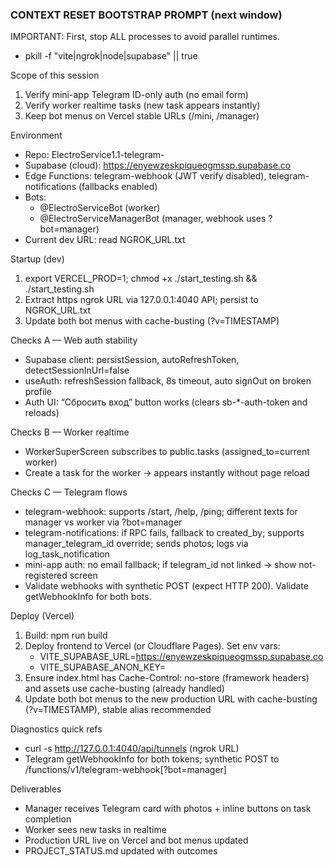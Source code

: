 ### CONTEXT RESET BOOTSTRAP PROMPT (next window)

IMPORTANT: First, stop ALL processes to avoid parallel runtimes.
- pkill -f "vite\|ngrok\|node\|supabase" || true

Scope of this session
1) Verify mini-app Telegram ID-only auth (no email form)
2) Verify worker realtime tasks (new task appears instantly)
3) Keep bot menus on Vercel stable URLs (/mini, /manager)

Environment
- Repo: ElectroService1.1-telegram-
- Supabase (cloud): https://enyewzeskpiqueogmssp.supabase.co
- Edge Functions: telegram-webhook (JWT verify disabled), telegram-notifications (fallbacks enabled)
- Bots:
  - @ElectroServiceBot (worker)
  - @ElectroServiceManagerBot (manager, webhook uses ?bot=manager)
- Current dev URL: read NGROK_URL.txt

Startup (dev)
1) export VERCEL_PROD=1; chmod +x ./start_testing.sh && ./start_testing.sh
2) Extract https ngrok URL via 127.0.0.1:4040 API; persist to NGROK_URL.txt
3) Update both bot menus with cache-busting (?v=TIMESTAMP)

Checks A — Web auth stability
- Supabase client: persistSession, autoRefreshToken, detectSessionInUrl=false
- useAuth: refreshSession fallback, 8s timeout, auto signOut on broken profile
- Auth UI: “Сбросить вход” button works (clears sb-*-auth-token and reloads)

Checks B — Worker realtime
- WorkerSuperScreen subscribes to public.tasks (assigned_to=current worker)
- Create a task for the worker → appears instantly without page reload

Checks C — Telegram flows
- telegram-webhook: supports /start, /help, /ping; different texts for manager vs worker via ?bot=manager
- telegram-notifications: if RPC fails, fallback to created_by; supports manager_telegram_id override; sends photos; logs via log_task_notification
- mini-app auth: no email fallback; if telegram_id not linked → show not-registered screen
- Validate webhooks with synthetic POST (expect HTTP 200). Validate getWebhookInfo for both bots.

Deploy (Vercel)
1) Build: npm run build
2) Deploy frontend to Vercel (or Cloudflare Pages). Set env vars:
   - VITE_SUPABASE_URL=https://enyewzeskpiqueogmssp.supabase.co
   - VITE_SUPABASE_ANON_KEY=<anon key>
3) Ensure index.html has Cache-Control: no-store (framework headers) and assets use cache-busting (already handled)
4) Update both bot menus to the new production URL with cache-busting (?v=TIMESTAMP), stable alias recommended

Diagnostics quick refs
- curl -s http://127.0.0.1:4040/api/tunnels (ngrok URL)
- Telegram getWebhookInfo for both tokens; synthetic POST to /functions/v1/telegram-webhook[?bot=manager]

Deliverables
- Manager receives Telegram card with photos + inline buttons on task completion
- Worker sees new tasks in realtime
- Production URL live on Vercel and bot menus updated
- PROJECT_STATUS.md updated with outcomes
